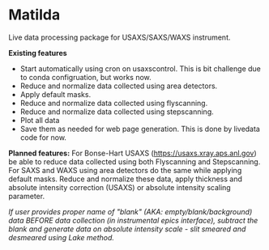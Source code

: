 # Matilda
Live data processing package for USAXS/SAXS/WAXS instrument.

**Existing features**
- Start automatically using cron on usaxscontrol. This is bit challenge due to conda configruation, but works now. 
- Reduce and normalize data collected using area detectors.
- Apply default masks.
- Reduce and normalize data collected using flyscanning.
- Reduce and normalize data collected using stepscanning.
- Plot all data
- Save them as needed for web page generation. This is done by livedata code for now. 

**Planned features:**
For Bonse-Hart USAXS (https://usaxs.xray.aps.anl.gov) be able to reduce data collected using both Flyscanning and Stepscanning. For SAXS and WAXS using area detectors do the same while applying default masks. 
Reduce and normalize these data, apply thickness and absolute intensity correction (USAXS) or absolute intensity scaling parameter.

*If user provides proper name of "blank" (AKA: empty/blank/background) data BEFORE data collection (in instrumental epics interface), subtract the blank and generate data on absolute intensity scale - slit smeared and desmeared using Lake method.*



